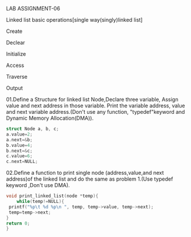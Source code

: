 LAB ASSIGNMENT-06

Linked list basic operations[single way(singly)linked list]

Create

Declear

Initialize

Access

Traverse

Output

01.Define a Structure for linked list Node,Declare three variable, Assign value and next address in those variable. Print the variable address, value and next variable address.(Don't use any function, "typedef"keyword and Dynamic Memory Allocation(DMA)).

```C
struct Node a, b, c;
a.value=2;
a.next=&b;
b.value=4;
b.next=&c;
c.value=6;
c.next=NULL;
```

02.Define a function to print single node (address,value,and next address)of the linked list and do the same as problem 1.(Use typedef keyword ,Don't use DMA).

```C
void print_linked_list(node *temp){
    while(temp!=NULL){
 printf("%p\t %d %p\n ", temp, temp->value, temp->next);
 temp=temp->next;
}
return 0;
}
```
